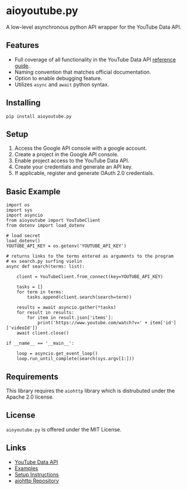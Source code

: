 # **aioyoutube**.**py**
A low-level asynchronous python API wrapper for the YouTube Data API.

## Features
* Full coverage of all functionality in the YouTube Data API [reference guide](https://developers.google.com/youtube/v3/docs).
* Naming convention that matches official documentation.
* Option to enable debugging feature.
* Utilizes `async` and `await` python syntax.

## Installing
`pip install aioyoutube.py`

## Setup 
1. Access the Google API console with a google account.
2. Create a project in the  Google API console.
3. Enable project access to the YouTube Data API.
4. Create your credentials and generate an API key.
5. If applicable, register and generate OAuth 2.0 credentials.

## Basic Example
```
import os
import sys
import asyncio
from aioyoutube import YouTubeClient
from dotenv import load_dotenv

# load secret
load_dotenv()
YOUTUBE_API_KEY = os.getenv('YOUTUBE_API_KEY')

# returns links to the terms entered as arguments to the program
# ex search.py surfing violin
async def search(terms: list):

    client = YouTubeClient.from_connect(key=YOUTUBE_API_KEY)

    tasks = []
    for term in terms:
        tasks.append(client.search(search=term))
    
    results = await asyncio.gather(*tasks)
    for result in results:
        for item in result.json['items']:
            print('https://www.youtube.com/watch?v=' + item['id']['videoId'])
    await client.close()

if __name__ == '__main__':    

    loop = asyncio.get_event_loop()
    loop.run_until_complete(search(sys.argv[1:]))
```

## Requirements
This library requires the `aiohttp` library which is distrubuted under the Apache 2.0 license.

## License
`aioyoutube.py` is offered under the MIT License.

## Links
* [YouTube Data API](https://developers.google.com/youtube/v3)
* [Examples](https://github.com/im-mde/aioyoutube.py/tree/master/examples)
* [Setup Instructions](https://developers.google.com/youtube/registering_an_application)
* [aiohttp Repository](https://github.com/aio-libs/aiohttp)